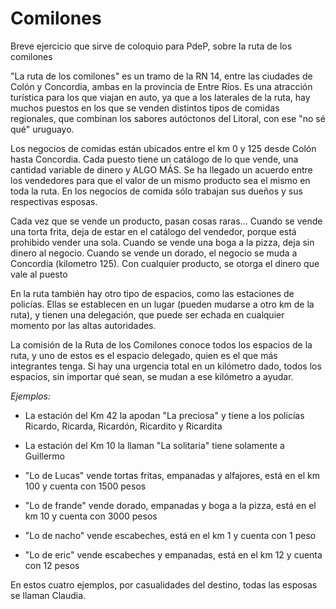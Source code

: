 # Comilones
Breve ejercicio que sirve de coloquio para PdeP, sobre la ruta de los comilones

"La ruta de los comilones" es un tramo de la RN 14, entre las ciudades de Colón y Concordia, ambas en la provincia de Entre Ríos. Es una atracción turística para los que viajan en auto, ya que a los laterales de la ruta, hay muchos puestos en los que se venden distintos tipos de comidas regionales, que combinan los sabores autóctonos del Litoral, con ese "no sé qué" uruguayo.

Los negocios de comidas están ubicados entre el km 0 y 125 desde Colón hasta Concordia. Cada puesto tiene un catálogo de lo que vende, una cantidad variable de dinero y ALGO MÁS. Se ha llegado un acuerdo entre los vendedores para que el valor de un mismo producto sea el mismo en toda la ruta. En los negocios de comida sólo trabajan sus dueños y sus respectivas esposas.

Cada vez que se vende un producto, pasan cosas raras...
Cuando se vende una torta frita, deja de estar en el catálogo del vendedor, porque está prohibido vender una sola. Cuando se vende una boga a la pizza, deja sin dinero al negocio. Cuando se vende un dorado, el negocio se muda a Concordia (kilometro 125).
Con cualquier producto, se otorga el dinero que vale al puesto

En la ruta también hay otro tipo de espacios, como las estaciones de policías. Ellas se establecen en un lugar (pueden mudarse a otro km de la ruta), y tienen una delegación, que puede ser echada en cualquier momento por las altas autoridades.

La comisión de la Ruta de los Comilones conoce todos los espacios de la ruta, y uno de estos es el espacio delegado, quien es el que más integrantes tenga. Si hay una urgencia total en un kilómetro dado, todos los espacios, sin importar qué sean, se mudan a ese kilómetro a ayudar.

*Ejemplos:*

- La estación del Km 42 la apodan "La preciosa" y tiene a los policías Ricardo, Ricarda, Ricardón, Ricardito y Ricardita
- La estación del Km 10 la llaman "La solitaria" tiene solamente a Guillermo


- "Lo de Lucas" vende tortas fritas, empanadas y alfajores, está en el km 100 y cuenta con 1500 pesos
- "Lo de frande" vende dorado, empanadas y boga a la pizza, está en el km 10  y cuenta con 3000 pesos
- "Lo de nacho" vende escabeches, está en el km 1 y cuenta con 1 peso
- "Lo de eric" vende escabeches y empanadas, está en el km 12 y cuenta con 12 pesos


En estos cuatro ejemplos, por casualidades del destino, todas las esposas se llaman Claudia.
